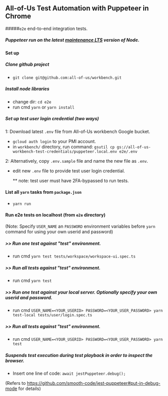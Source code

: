 ## All-of-Us Test Automation with Puppeteer in Chrome
#####`e2e` end-to-end integration tests.
##### Puppeteer run on the latest [maintenance LTS](https://github.com/nodejs/Release#release-schedule) version of Node.


#### Set up
##### Clone github project
- `git clone git@github.com:all-of-us/workbench.git`

##### Install node libraries
- change dir: `cd e2e`
- run cmd `yarn` or `yarn install`

##### Set up test user login credential (two ways)
1: Download latest `.env` file from All-of-Us workbench Google bucket.
  
  - `gcloud auth login` to your PMI account.
  - in `workbench/` directory, run command:
  `gsutil cp gs://all-of-us-workbench-test-credentials/puppeteer.local.env e2e/.env`

2: Alternatively, copy `.env.sample` file and name the new file as `.env`.
- edit new `.env` file to provide test user login credential.
  
  ** note: test user must have 2FA-bypassed to run tests.


#### List all `yarn` tasks from `package.json`
- `yarn run`


#### Run e2e tests on localhost (from `e2e` directory)
(Note: Specify `USER_NAME` an `PASSWORD` environment variables before `yarn` command for using your own userid and password)

##### \>> Run one test against "test" environment.
- run cmd `yarn test tests/workspace/workspace-ui.spec.ts`

##### \>> Run all tests against "test" environment.
- run cmd `yarn test`

##### \>> Run one test against your local server. Optionally specify your own userid and password.
- run cmd `USER_NAME=<YOUR_USERID> PASSWORD=<YOUR_USER_PASSWORD> yarn test-local tests/user/login.spec.ts`

##### \>> Run all tests against "test" environment.
- run cmd `USER_NAME=<YOUR_USERID> PASSWORD=<YOUR_USER_PASSWORD> yarn test`

##### Suspends test execution during test playback in order to inspect the browser. 
-  Insert one line of code: `await jestPuppeteer.debug();`
 
(Refers to https://github.com/smooth-code/jest-puppeteer#put-in-debug-mode for details)
